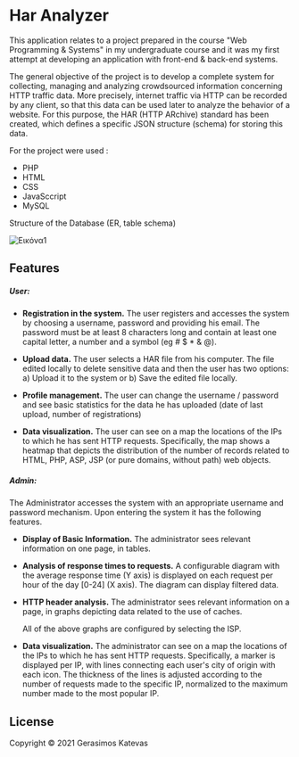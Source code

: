 # Har Analyzer


This application relates to a project prepared in the course "Web Programming & Systems" in my undergraduate course and it was my first attempt at developing an application with front-end & back-end systems.

The general objective of the project is to develop a complete system for collecting, managing and analyzing crowdsourced information concerning HTTP traffic data. More precisely, internet traffic via HTTP can be recorded by any client, so that this data can be used later to analyze the behavior of a website. For this purpose, the HAR (HTTP ARchive) standard has been created, which defines a specific JSON structure (schema) for storing this data.

For the project were used :
- PHP
- HTML
- CSS
- JavaSccript
- MySQL

Structure of the Database (ER, table schema)

![Εικόνα1](https://user-images.githubusercontent.com/45511638/141685989-903c6988-53c1-409d-8472-845210cf246f.png)

## Features

##### *User:*

- **Registration in the system.** The user registers and accesses the system by choosing a username, password and providing his email. The password must be at least 8 characters long and contain at least one capital letter, a number and a symbol (eg # $ * & @).

- **Upload data.** The user selects a HAR file from his computer. The file edited locally to delete sensitive data and then the user has two options: a) Upload it to the system or b) Save the edited file locally.

- **Profile management.** The user can change the username / password and see basic statistics for the data he has uploaded (date of last upload, number of registrations)

- **Data visualization.** The user can see on a map the locations of the IPs to which he has sent HTTP requests. Specifically, the map shows a heatmap that depicts the distribution of the number of records related to HTML, PHP, ASP, JSP (or pure domains, without path) web objects.

##### *Admin:*

The Administrator accesses the system with an appropriate username and password mechanism. Upon entering the system it has the following features.

- **Display of Basic Information.** The administrator sees relevant information on one page, in tables.

- **Analysis of response times to requests.** A configurable diagram with the average response time (Y axis) is displayed on each request per hour of the day [0-24] (X axis). The diagram can display filtered data.

- **HTTP header analysis.** The administrator sees relevant information on a page, in graphs depicting data related to the use of caches.

    All of the above graphs are configured by selecting the ISP.

- **Data visualization.** The administrator can see on a map the locations of the IPs to which he has sent HTTP requests. Specifically, a marker is displayed per IP, with lines connecting each user's city of origin with each icon. The thickness of the lines is adjusted according to the number of requests made to the specific IP, normalized to the maximum number made to the most popular IP.


## License

Copyright © 2021 Gerasimos Katevas

